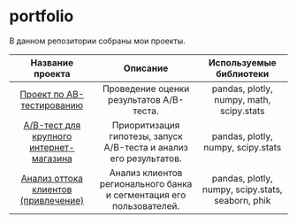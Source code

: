 # portfolio

В данном репозитории собраны мои проекты.

| Название проекта | Описание | Используемые библиотеки |
|:---------------------------:| :---------------------------: |:---------------------------:|
|[Проект по АB-тестированию](https://github.com/kotovvladislavm/portfolio/tree/main/ab_test(final_project)) | Проведение оценки результатов A/B-теста. | pandas, plotly, numpy, math, scipy.stats |
|[A/B-тест для крупного интернет-магазина](https://github.com/kotovvladislavm/portfolio/blob/main/ab_test_for_interntet_store/ab_test_for_internet_store.ipynb) | Приоритизация гипотезы, запуск A/B-теста и анализ его результатов. | pandas, plotly, numpy, scipy.stats |
|[Анализ оттока клиентов (привлечение)](https://github.com/kotovvladislavm/portfolio/blob/main/customer%20churn%20analysis%20(final%20project)/customer%20churn%20analysis.ipynb) | Анализ клиентов регионального банка и сегментация его пользователей. | pandas, plotly, numpy, scipy.stats, seaborn, phik|
